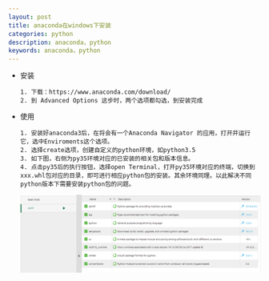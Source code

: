 ```yaml
---
layout: post
title: anaconda在windows下安装
categories: python
description: anaconda，python
keywords: anaconda，python
---
```


- 安装

  ```
  1. 下载：https://www.anaconda.com/download/
  2. 到 Advanced Options 这步时，两个选项都勾选，到安装完成
  ```

- 使用

  ```
  1. 安装好anaconda3后，在将会有一个Anaconda Navigator 的应用，打开并运行它，选中Enviroments这个选项。
  2. 选择create选项，创建自定义的python环境，如python3.5
  3. 如下图，右侧为py35环境对应的已安装的相关包和版本信息。
  4. 点击py35后的执行按钮，选择open Terminal，打开py35环境对应的终端，切换到xxx.whl包对应的目录，即可进行相应python包的安装。其余环境同理。以此解决不同python版本下需要安装python包的问题。 
  ```

  ![anaconda](pictures/anaconda.PNG)
